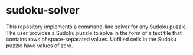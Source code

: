 # sudoku-solver
This repository implements a command-line solver for any Sudoku puzzle. The user provides a Sudoku puzzle to solve in the form of a text file that contains rows of space-separated values. Unfilled cells in the Sudoku puzzle have values of zero.
